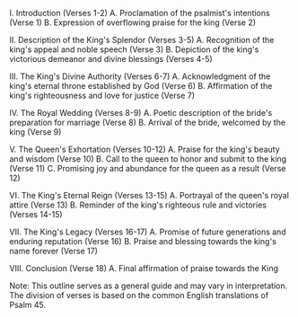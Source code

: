 I. Introduction (Verses 1-2)
   A. Proclamation of the psalmist's intentions (Verse 1)
   B. Expression of overflowing praise for the king (Verse 2)

II. Description of the King's Splendor (Verses 3-5)
   A. Recognition of the king's appeal and noble speech (Verse 3)
   B. Depiction of the king's victorious demeanor and divine blessings (Verses 4-5)

III. The King's Divine Authority (Verses 6-7)
   A. Acknowledgment of the king's eternal throne established by God (Verse 6)
   B. Affirmation of the king's righteousness and love for justice (Verse 7)

IV. The Royal Wedding (Verses 8-9)
   A. Poetic description of the bride's preparation for marriage (Verse 8)
   B. Arrival of the bride, welcomed by the king (Verse 9)

V. The Queen's Exhortation (Verses 10-12)
   A. Praise for the king's beauty and wisdom (Verse 10)
   B. Call to the queen to honor and submit to the king (Verse 11)
   C. Promising joy and abundance for the queen as a result (Verse 12)

VI. The King's Eternal Reign (Verses 13-15)
   A. Portrayal of the queen's royal attire (Verse 13)
   B. Reminder of the king's righteous rule and victories (Verses 14-15)

VII. The King's Legacy (Verses 16-17)
   A. Promise of future generations and enduring reputation (Verse 16)
   B. Praise and blessing towards the king's name forever (Verse 17)

VIII. Conclusion (Verse 18)
   A. Final affirmation of praise towards the King

Note: This outline serves as a general guide and may vary in interpretation. The division of verses is based on the common English translations of Psalm 45.